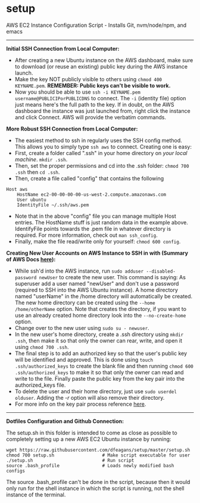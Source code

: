 # setup
AWS EC2 Instance Configuration Script - Installs Git, nvm/node/npm, and emacs
_____________________________________________________________________________

**Initial SSH Connection from Local Computer:**
- After creating a new Ubuntu instance on the AWS dashboard, make sure to download (or reuse an existing) public key during the AWS instance launch.
- Make the key NOT publicly visible to others using `chmod 400 KEYNAME.pem`. **REMEMBER: Public keys can't be visible to work.**
- Now you should be able to use `ssh -i KEYNAME.pem username@PUBLICIPorPUBLICDNS` to connect. The `-i` (identity file) option just means here's the full path to the key. If in doubt, on the AWS dashboard the instance was just launched from, right click the instance and click Connect. AWS will provide the verbatim commands.

**More Robust SSH Connection from Local Computer:**
- The easiest method to ssh in regularly uses the SSH config method. This allows you to simply type `ssh aws` to connect. Creating one is easy:
- First, create a folder called ".ssh" in your home directory on *your local machine*. `mkdir .ssh`. 
- Then, set the proper permissions and cd into the .ssh folder: `chmod 700 .ssh` then
`cd .ssh`.
- Then, create a file called "config" that contains the following 
```
Host aws
    HostName ec2-00-00-00-00-us-west-2.compute.amazonaws.com
    User ubuntu
    IdentityFile ~/.ssh/aws.pem
```
- Note that in the above "config" file you can manage multiple Host entries. The HostName stuff is just random data in the example above. IdentifyFile points towards the .pem file in whatever directory is required. For more information, check out `man ssh_config`.
- Finally, make the file read/write only for yourself: `chmod 600 config`.

**Creating New User Accounts on AWS Instance to SSH in with (Summary of AWS Docs [here](http://docs.aws.amazon.com/AWSEC2/latest/UserGuide/managing-users.html)):**
- While ssh'd into the AWS instance, run `sudo adduser --disabled-password newUser` to create the new user. This command is saying: As superuser add a user named "newUser" and don't use a password (required to SSH into the AWS Ubuntu instance). A home directory named "userName" in the /home directory will automatically be created. The new home directory can be created using the `--home /home/otherName` option. Note that creates the directory, if you want to use an already created home directory look into the `--no-create-home` option.
- Change over to the new user using `sudo su - newuser`.
- In the new user's home directory, create a .ssh directory using `mkdir .ssh`, then make it so that only the owner can rear, write, and open it using `chmod 700 .ssh`.
- The final step is to add an authorized key so that the user's public key will be identified and approved. This is done using `touch .ssh/authorized_keys` to create the blank file and then running `chmod 600 .ssh/authorized_keys` to make it so that only the owner can read and write to the file. Finally paste the public key from the key pair into the authorized_keys file.
- To delete the user and their home directory, just use `sudo userdel olduser`. Adding the *-r* option will also remove their directory.
- For more info on the key pair process reference [here](http://docs.aws.amazon.com/AWSEC2/latest/UserGuide/ec2-key-pairs.html#having-ec2-create-your-key-pair).
_____________________________________________________________________________
**Dotfiles Configuration and Github Connection:**

The setup.sh in this folder is intended to come as close as possible to completely setting up a new AWS EC2 Ubuntu instance by running:

```
wget https://raw.githubusercontent.com/dfeagans/setup/master/setup.sh
chmod 700 setup.sh                  # Make script executable for user
./setup.sh                          # Run script
source .bash_profile                # Loads newly modified bash configs
```

The source .bash_profile can't be done in the script, because then it would only run for the shell instance in which the script is running, not the shell instance of the terminal.
